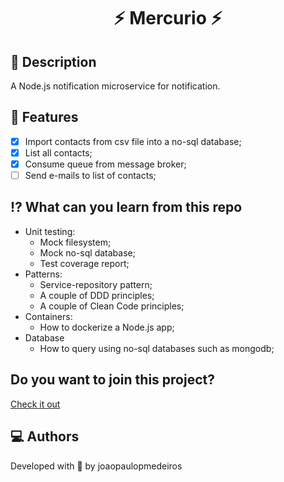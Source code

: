 <h1 align="center">
    ⚡ Mercurio ⚡
</h1>

## 📜 Description

A Node.js notification microservice for notification.

## 🧠 Features

- [x] Import contacts from csv file into a no-sql database;
- [x] List all contacts;
- [x] Consume queue from message broker;
- [ ] Send e-mails to list of contacts;

## ⁉️ What can you learn from this repo

- Unit testing:
  - Mock filesystem;
  - Mock no-sql database;
  - Test coverage report;
- Patterns:
  - Service-repository pattern;
  - A couple of DDD principles;
  - A couple of Clean Code principles;
- Containers:
  - How to dockerize a Node.js app;
- Database
  - How to query using no-sql databases such as mongodb;

## Do you want to join this project?

[Check it out](./.github/contribution.md)

## 💻 Authors

Developed with 💖 by joaopaulopmedeiros

